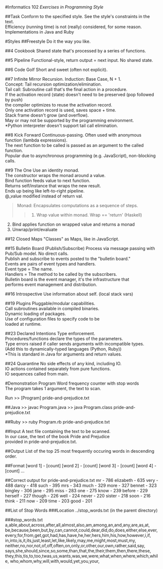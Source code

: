 #Informatics 102
*Exercises in Programming Style*

##Task
Conform to the specified style. See the style's constraints in the text.  
Efficiency (running time) is not (really) considered, for some reason.  
Implementations in Java and Ruby

#Styles
##Freestyle
Do it the way you like.

##4 Cookbook
Shared state that's processed by a series of functions.
	
##5 Pipeline
Functional-style, return output = next input. No shared state.

##6 Code Golf
Short and sweet (often not explicit).
	
##7 Infinite Mirror
Recursion. Induction: Base Case, N + 1.  
Concept: Tail recursion optimization/elimination.  
Tail call: Subroutine call that's the final action in a procedure.  
If the activation record (state) doesn't need to be preserved (pop followed by push)  
the compiler optimizes to reuse the activation record.  
Only one activation record is used, saves space + time.  
Stack frame doesn't grow (and overflow).  
May or may not be supported by the programming environment.  
*Python imterpreter doesn't support tail call elimination.
	
##8 Kick Forward
Continuous-passing. Often used with anonymous function (lambda expressions).  
The next function to be called is passed as an argument to the called function.  
Popular due to asynchronous programming (e.g. JavaScript), non-blocking calls.

##9 The One
Use an identity monad.  
The constructor wraps the monad around a value.  
Bind function feeds value to next function.  
Returns self/instance that wraps the new result.  
Ends up being like left-to-right pipeline.  
@_value modified instead of return val.
	
>Monad: Encapsulates computations as a sequence of steps.
>>1. Wrap value within monad. Wrap == 'return' (Haskell)
2. Bind applies function on wrapped value and returns a monad
3. Unwrap/print/evaluate
	
##12 Closed Maps
"Classes" as Maps, like in JavaScript.

##15 Bulletin Board (Publish/Subscribe)
Process via message passing with Pub/Sub model. No direct calls.  
Publish and subscribe to events posted to the "bulletin board."  
Events are pairs of event types and handlers.  
Event type 	= The name.  
Handlers 	= The method to be called by the subscribers.  
Bulletin board is the event manager, it's the infrastructure that  
performs event management and distribution.

##16 Introspective
Use information about self. (local stack vars)
	
##19 Plugins
Pluggable/modular capabilities.  
Call subroutines available in compiled binaries.  
Dynamic loading of packages.  
Use of configuration files to specify code to be  
loaded at runtime.

##23 Declared Intentions
Type enforcement.  
Procedures/functions declare the types of the parameters.  
Type errors raised if caller sends arguments with incompatible types.  
(Add this to dynamically-typed languages (Python, Ruby))  
*This is standard in Java for arguments and return values.
	
##24 Quarantine
No side effects of any kind, including IO.  
IO actions contained separately from pure functions.  
IO sequences called from main.

#Demonstration Program
Word frequency counter with stop words  
The program takes 1 argument, the text to scan.

Run
	>> [Program] pride-and-prejudice.txt

##Java
	>> javac Program.java
	>> java  Program.class pride-and-prejudice.txt

##Ruby
	>> ruby Program.rb pride-and-prejudice.txt


##Input
A text file containing the text to be scanned.  
In our case, the text of the book Pride and Prejudice  
provided in pride-and-prejudice.txt.

##Output
List of the top 25 most frequently occuring words in descending order.

##Format
	[word 1] - [count]
	[word 2] - [count]
	[word 3] - [count]
	[word 4] - [count]
	...

##Correct output for pride-and-prejudice.txt
	mr - 786
	elizabeth - 635
	very - 488
	darcy - 418
	such - 395
	mrs - 343
	much - 329
	more - 327
	bennet - 323
	bingley - 306
	jane - 295
	miss - 283
	one - 275
	know - 239
	before - 229
	herself - 227
	though - 226
	well - 224
	never - 220
	sister - 218
	soon - 216
	think - 211
	now - 209
	time - 203
	good - 201

##List of Stop Words
###Location
    ../stop_words.txt  (in the parent directory)

###stop_words.txt
    a,able,about,across,after,all,almost,also,am,among,an,and,any,are,as,at,
	be,because,been,but,by,can,cannot,could,dear,did,do,does,either,else,ever,
	every,for,from,get,got,had,has,have,he,her,hers,him,his,how,however,i,if,
	in,into,is,it,its,just,least,let,like,likely,may,me,might,most,must,my,
	neither,no,nor,not,of,off,often,on,only,or,other,our,own,rather,said,say,
	says,she,should,since,so,some,than,that,the,their,them,then,there,these,
	they,this,tis,to,too,twas,us,wants,was,we,were,what,when,where,which,while,
	who,whom,why,will,with,would,yet,you,your,

